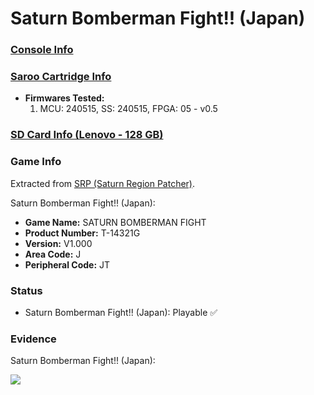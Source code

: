 # Saturn Bomberman Fight!! (Japan)

### [Console Info](../../../../../Info/Consoles/VA13/README.md)

### [Saroo Cartridge Info](../../../../../Info/Cartridges/RetroGameParadiseStore/1.32F/README.md)

- <b>Firmwares Tested:</b>
  1. MCU: 240515, SS: 240515, FPGA: 05 - v0.5

### [SD Card Info (Lenovo - 128 GB)](../../../../../Info/SdCards/Lenovo/128GB/fat32/README.md)

### Game Info

Extracted from [SRP (Saturn Region Patcher)](https://segaxtreme.net/resources/saturn-region-patcher.81/download).

Saturn Bomberman Fight!! (Japan):

- <b>Game Name:</b> SATURN BOMBERMAN FIGHT
- <b>Product Number:</b> T-14321G
- <b>Version:</b> V1.000
- <b>Area Code:</b> J
- <b>Peripheral Code:</b> JT

### Status

- Saturn Bomberman Fight!! (Japan): Playable :white_check_mark:

### Evidence

Saturn Bomberman Fight!! (Japan):

[![](https://img.youtube.com/vi/uTye-eSmKp0/0.jpg)](https://www.youtube.com/watch?v=uTye-eSmKp0)
